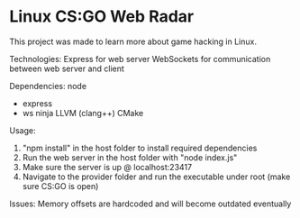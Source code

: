 # Linux CS:GO Web Radar

This project was made to learn more about game hacking in Linux.

Technologies:
Express for web server
WebSockets for communication between web server and client

Dependencies:
node
- express
- ws
ninja
LLVM (clang++)
CMake

Usage:
1. "npm install" in the host folder to install required dependencies
2. Run the web server in the host folder with "node index.js"
3. Make sure the server is up @ localhost:23417
4. Navigate to the provider folder and run the executable under root (make sure CS:GO is open)

Issues:
Memory offsets are hardcoded and will become outdated eventually
